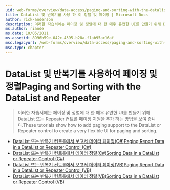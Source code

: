 ```yaml
---
uid: web-forms/overview/data-access/paging-and-sorting-with-the-datalist-and-repeater/index
title: DataList 및 반복기를 사용 하 여 정렬 및 페이징 | Microsoft Docs
author: rick-anderson
description: 이러한 자습서에는 페이징 및 정렬에 대 한 매우 유연한 UI를 만들기 위해 DataList 또는 Repeater 컨트롤 페이징 지원을 추가 하는 방법을 보여 줍니다.
ms.author: riande
ms.date: 10/05/2011
ms.assetid: 8996b59e-042c-4395-b28a-f1ab95ac16af
msc.legacyurl: /web-forms/overview/data-access/paging-and-sorting-with-the-datalist-and-repeater
msc.type: chapter
---
```

<a name="paging-and-sorting-with-the-datalist-and-repeater"></a><span data-ttu-id="cd0e0-103">DataList 및 반복기를 사용하여 페이징 및 정렬</span><span class="sxs-lookup"><span data-stu-id="cd0e0-103">Paging and Sorting with the DataList and Repeater</span></span>
====================
> <span data-ttu-id="cd0e0-104">이러한 자습서에는 페이징 및 정렬에 대 한 매우 유연한 UI를 만들기 위해 DataList 또는 Repeater 컨트롤 페이징 지원을 추가 하는 방법을 보여 줍니다.</span><span class="sxs-lookup"><span data-stu-id="cd0e0-104">These tutorials show how to add paging support to the DataList or Repeater control to create a very flexible UI for paging and sorting.</span></span>


- [<span data-ttu-id="cd0e0-105">DataList 또는 반복기 컨트롤에서 보고서 데이터 페이징(C#)</span><span class="sxs-lookup"><span data-stu-id="cd0e0-105">Paging Report Data in a DataList or Repeater Control (C#)</span></span>](paging-report-data-in-a-datalist-or-repeater-control-cs.md)
- [<span data-ttu-id="cd0e0-106">DataList 또는 반복기 컨트롤에서 데이터 정렬(C#)</span><span class="sxs-lookup"><span data-stu-id="cd0e0-106">Sorting Data in a DataList or Repeater Control (C#)</span></span>](sorting-data-in-a-datalist-or-repeater-control-cs.md)
- [<span data-ttu-id="cd0e0-107">DataList 또는 반복기 컨트롤에서 보고서 데이터 페이징(VB)</span><span class="sxs-lookup"><span data-stu-id="cd0e0-107">Paging Report Data in a DataList or Repeater Control (VB)</span></span>](paging-report-data-in-a-datalist-or-repeater-control-vb.md)
- [<span data-ttu-id="cd0e0-108">DataList 또는 반복기 컨트롤에서 데이터 정렬(VB)</span><span class="sxs-lookup"><span data-stu-id="cd0e0-108">Sorting Data in a DataList or Repeater Control (VB)</span></span>](sorting-data-in-a-datalist-or-repeater-control-vb.md)
